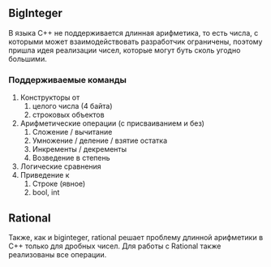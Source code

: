 ## BigInteger
В языка C++ не поддерживается длинная арифметика, то есть числа, с которыми может взаимодействовать разработчик ограничены, поэтому пришла идея реализации чисел, которые могут буть сколь угодно большими.

### Поддерживаемые команды
1) Конструкторы от
   1) целого числа (4 байта)
   2) строковых объектов
2) Арифметические операции (с присваиванием и без)
   1) Сложение / вычитание
   2) Умножение / деление / взятие остатка
   3) Инкременты / декременты
   4) Возведение в степень
3) Логические сравнения
4) Приведение к
   1) Строке (явное)
   2) bool, int

## Rational
Также, как и biginteger, rational решает проблему длинной арифметики в C++ только для дробных чисел. Для работы с Rational также реализованы все операции.
